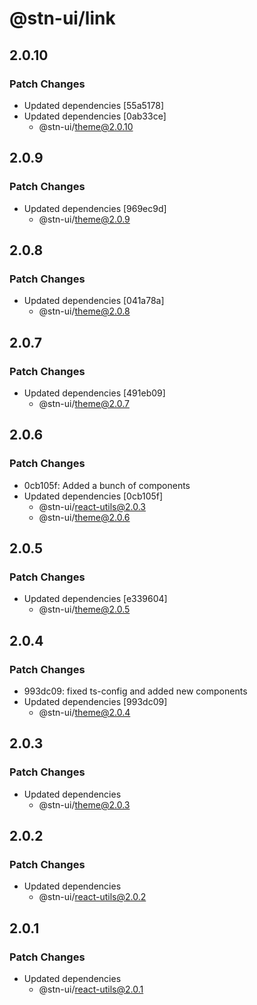 # @stn-ui/link

## 2.0.10

### Patch Changes

- Updated dependencies [55a5178]
- Updated dependencies [0ab33ce]
  - @stn-ui/theme@2.0.10

## 2.0.9

### Patch Changes

- Updated dependencies [969ec9d]
  - @stn-ui/theme@2.0.9

## 2.0.8

### Patch Changes

- Updated dependencies [041a78a]
  - @stn-ui/theme@2.0.8

## 2.0.7

### Patch Changes

- Updated dependencies [491eb09]
  - @stn-ui/theme@2.0.7

## 2.0.6

### Patch Changes

- 0cb105f: Added a bunch of components
- Updated dependencies [0cb105f]
  - @stn-ui/react-utils@2.0.3
  - @stn-ui/theme@2.0.6

## 2.0.5

### Patch Changes

- Updated dependencies [e339604]
  - @stn-ui/theme@2.0.5

## 2.0.4

### Patch Changes

- 993dc09: fixed ts-config and added new components
- Updated dependencies [993dc09]
  - @stn-ui/theme@2.0.4

## 2.0.3

### Patch Changes

- Updated dependencies
  - @stn-ui/theme@2.0.3

## 2.0.2

### Patch Changes

- Updated dependencies
  - @stn-ui/react-utils@2.0.2

## 2.0.1

### Patch Changes

- Updated dependencies
  - @stn-ui/react-utils@2.0.1

